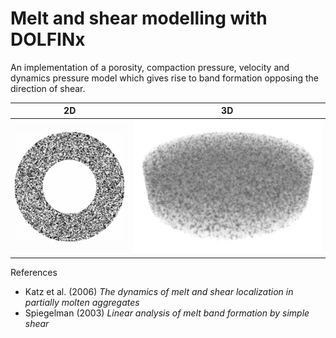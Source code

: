 # Melt and shear modelling with DOLFINx

An implementation of a porosity, compaction pressure, velocity and
dynamics pressure model which gives rise to band formation opposing
the direction of shear.

| 2D | 3D                                           |
|----|----------------------------------------------|
| ![Sheadbands annulus](img/shearbands.gif) | ![Shearbands cylinder](img/shearbands3d.gif) |

References
* Katz et al. (2006) *The dynamics of melt and shear localization in partially molten aggregates*
* Spiegelman (2003) *Linear analysis of melt band formation by simple shear*


